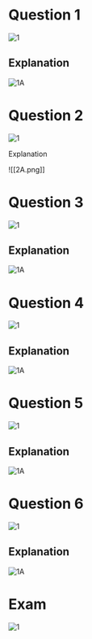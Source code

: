 
# Question 1

![1](Exam/1.png)

## Explanation
![1A](Exam/1A.png)
# Question 2
![1](Exam/2.png)

Explanation

![[2A.png]]

# Question 3
![1](Exam/3.png)

## Explanation
![1A](Exam/2A.png)

# Question 4
![1](Exam/4.png)

## Explanation
![1A](Exam/4A.png)


# Question 5

![1](Exam/5.png)

## Explanation
![1A](Exam/5A.png)

# Question 6
![1](Exam/6.png)

## Explanation
![1A](Exam/6A.png)


# Exam

![1](Exam/exam.png)